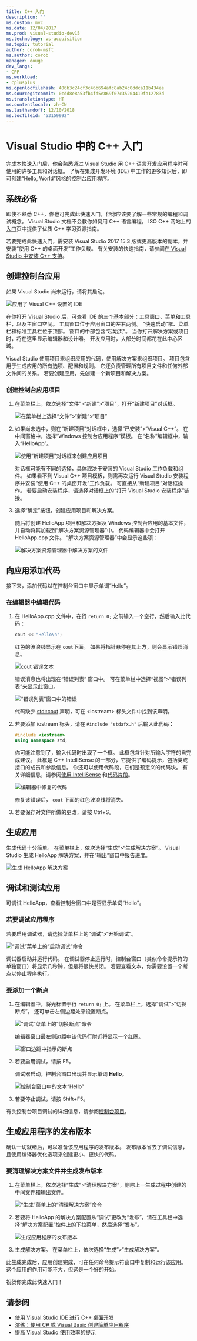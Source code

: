 ```yaml
---
title: C++ 入门
description: ''
ms.custom: mvc
ms.date: 12/04/2017
ms.prod: visual-studio-dev15
ms.technology: vs-acquisition
ms.topic: tutorial
author: corob-msft
ms.author: corob
manager: douge
dev_langs:
- CPP
ms.workload:
- cplusplus
ms.openlocfilehash: 406b3c24cf3c46b694afc8ab24c0ddca11b434ee
ms.sourcegitcommit: 0cdd8e8a53fb4fd5e869f07c35204419fa12783d
ms.translationtype: HT
ms.contentlocale: zh-CN
ms.lasthandoff: 12/10/2018
ms.locfileid: "53159992"
---
```

# <a name="get-started-with-c-in-visual-studio"></a>Visual Studio 中的 C++ 入门

完成本快速入门后，你会熟悉通过 Visual Studio 用 C++ 语言开发应用程序时可使用的许多工具和对话框。 了解在集成开发环境 (IDE) 中工作的更多知识后，即可创建“Hello, World”风格的控制台应用程序。

## <a name="prerequisites"></a>系统必备

即使不熟悉 C++，你也可完成此快速入门，但你应该要了解一些常规的编程和调试概念。 Visual Studio 文档不会教你如何用 C++ 语言编程。 ISO C++ 网站上的[入门](https://isocpp.org/get-started)页中提供了优质 C++ 学习资源指南。

若要完成此快速入门，需安装 Visual Studio 2017 15.3 版或更高版本的副本，并安装“使用 C++ 的桌面开发”工作负载。 有关安装的快速指南，请参阅[在 Visual Studio 中安装 C++ 支持](/cpp/build/vscpp-step-0-installation)。

## <a name="create-a-console-app"></a>创建控制台应用

如果 Visual Studio 尚未运行，请将其启动。

![应用了 Visual C&#43;&#43; 设置的 IDE](../ide/media/get-started-cpp-ide-layout.png)

在你打开 Visual Studio 后，可查看 IDE 的三个基本部分：工具窗口、菜单和工具栏，以及主窗口空间。 工具窗口位于应用窗口的左右两侧。 “快速启动”框、菜单栏和标准工具栏位于顶部。 窗口的中部包含“起始页”。 当你打开解决方案或项目时，将在这里显示编辑器和设计器。 开发应用时，大部分时间都花在此中心区域。

Visual Studio 使用项目来组织应用的代码，使用解决方案来组织项目。 项目包含用于生成应用的所有选项、配置和规则。 它还负责管理所有项目文件和任何外部文件间的关系。 若要创建应用，先创建一个新项目和解决方案。

### <a name="to-create-a-console-app-project"></a>创建控制台应用项目

1. 在菜单栏上，依次选择“文件”>“新建”>“项目”，打开“新建项目”对话框。

   ![在菜单栏上选择“文件”>“新建”>“项目”](../ide/media/get-started-cpp-file-new-project-menu.png)

1. 如果尚未选中，则在“新建项目”对话框中，选择“已安装”>“Visual C++”。 在中间窗格中，选择“Windows 控制台应用程序”模板。 在“名称”编辑框中，输入“HelloApp”。

   ![使用“新建项目”对话框来创建应用项目](../ide/media/get-started-cpp-new-project-dialog.png)

   对话框可能有不同的选择，具体取决于安装的 Visual Studio 工作负载和组件。 如果看不到 Visual C++ 项目模板，则需再次运行 Visual Studio 安装程序并安装“使用 C++ 的桌面开发”工作负载。 可直接从“新建项目”对话框操作。 若要启动安装程序，请选择对话框上的“打开 Visual Studio 安装程序”链接。

1. 选择“确定”按钮，创建应用项目和解决方案。

   随后将创建 HelloApp 项目和解决方案及 Windows 控制台应用的基本文件，并自动将其加载到“解决方案资源管理器”中。 代码编辑器中会打开 HelloApp.cpp 文件。 “解决方案资源管理器”中会显示这些项：

   ![解决方案资源管理器中解决方案的文件](../ide/media/get-started-cpp-solution-explorer.png)

## <a name="add-code-to-the-app"></a>向应用添加代码

接下来，添加代码以在控制台窗口中显示单词“Hello”。

### <a name="to-edit-code-in-the-editor"></a>在编辑器中编辑代码

1. 在 HelloApp.cpp 文件中，在行 `return 0;` 之前输入一个空行，然后输入此代码：

   ```cpp
   cout << "Hello\n";
   ```

   红色的波浪线显示在 `cout`下面。 如果将指针悬停在其上方，则会显示错误消息。

   ![cout 错误文本](../ide/media/get-started-cpp-intellisense-error.png)

   错误消息也将出现在“错误列表”  窗口中。 可在菜单栏中选择“视图”>“错误列表”来显示此窗口。

   ![“错误列表”窗口中的错误](../ide/media/get-started-cpp-error-list.png)

   代码缺少 [std::cout](/cpp/standard-library/iostream) 声明，可在 \<iostream> 标头文件中找到该声明。

1. 若要添加 iostream 标头，请在 `#include "stdafx.h"` 后输入此代码：

   ```cpp
   #include <iostream>
   using namespace std;
   ```

   你可能注意到了，输入代码时出现了一个框。 此框包含针对所输入字符的自完成建议。 此框是 C++ IntelliSense 的一部分，它提供了编码提示，包括类或接口的成员和参数信息。 你还可以使用代码段，它们是预定义的代码块。 有关详细信息，请参阅[使用 IntelliSense](../ide/using-intellisense.md) 和[代码片段](../ide/code-snippets.md)。

   ![编辑器中修复的代码](../ide/media/get-started-cpp-cout-fix.png)

   修复该错误后， `cout` 下面的红色波浪线将消失。

1. 若要保存对文件所做的更改，请按 Ctrl+S。

## <a name="build-the-app"></a>生成应用

生成代码十分简单。 在菜单栏上，依次选择“生成”>“生成解决方案”。 Visual Studio 生成 HelloApp 解决方案，并在“输出”窗口中报告进度。

   ![生成 HelloApp 解决方案](../ide/media/get-started-cpp-build-solution.gif)

## <a name="debug-and-test-the-app"></a>调试和测试应用

可调试 HelloApp，查看控制台窗口中是否显示单词“Hello”。

### <a name="to-debug-the-app"></a>若要调试应用程序

若要启用调试器，请选择菜单栏上的“调试”>“开始调试”。

![“调试”菜单上的“启动调试”命令](../ide/media/get-started-cpp-start-debugging-menu.png)

调试器启动并运行代码。 在调试器停止运行时，控制台窗口（类似命令提示符的单独窗口）将显示几秒钟，但是将很快关闭。 若要查看文本，你需要设置一个断点以停止程序执行。

### <a name="to-add-a-breakpoint"></a>要添加一个断点

1. 在编辑器中，将光标置于行 `return 0;` 上。 在菜单栏上，选择“调试”>“切换断点”。 还可单击左侧边距处来设置断点。

     ![“调试”菜单上的“切换断点”命令](../ide/media/get-started-cpp-toggle-breakpoint-menu.png)

     编辑器窗口最左侧边距中该代码行附近将显示一个红圈。

     ![窗口边距中指示的断点](../ide/media/get-started-cpp-breakpoint-set.png)

1. 若要启用调试，请按 F5。

   调试器启动，控制台窗口出现并显示单词 **Hello**。

   ![控制台窗口中的文本“Hello”](../ide/media/get-started-cpp-helloapp-window.png)

1. 若要停止调试，请按 Shift+F5。

有关控制台项目调试的详细信息，请参阅[控制台项目](../debugger/debugging-preparation-console-projects.md)。

## <a name="build-a-release-version-of-the-app"></a>生成应用程序的发布版本

确认一切就绪后，可以准备该应用程序的发布版本。 发布版本省去了调试信息，且使用编译器优化选项来创建更小、更快的代码。

### <a name="to-clean-the-solution-files-and-build-a-release-version"></a>要清理解决方案文件并生成发布版本

1. 在菜单栏上，依次选择“生成”>“清理解决方案”，删除上一生成过程中创建的中间文件和输出文件。

   ![“生成”菜单上的“清理解决方案”命令](../ide/media/get-started-cpp-clean-solution-menu.png)

1. 若要将 HelloApp 的解决方案配置从“调试”更改为“发布”，请在工具栏中选择“解决方案配置”控件上的下拉菜单，然后选择“发布”。

   ![生成应用程序的发布版本](../ide/media/get-started-cpp-set-release-configuration.png)

1. 生成解决方案。 在菜单栏上，依次选择“生成”>“生成解决方案”。

此生成完成后，应用创建完成，可在任何命令提示符窗口中复制和运行该应用。 这个应用的作用可能不大，但这是一个好的开始。

祝贺你完成此快速入门！

## <a name="see-also"></a>请参阅

- [使用 Visual Studio IDE 进行 C++ 桌面开发](/cpp/ide/using-the-visual-studio-ide-for-cpp-desktop-development)
- [演练：使用 C# 或 Visual Basic 创建简单应用程序](../ide/walkthrough-create-a-simple-application-with-visual-csharp-or-visual-basic.md)
- [提高 Visual Studio 使用效率的提示](../ide/productivity-tips-for-visual-studio.md)
